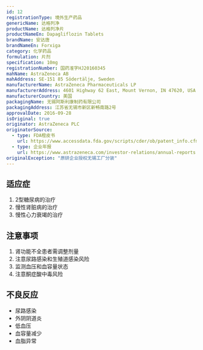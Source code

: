 ```yaml
---
id: 12
registrationType: 境外生产药品
genericName: 达格列净
productName: 达格列净片
productNameEn: Dapagliflozin Tablets
brandName: 安达唐
brandNameEn: Forxiga
category: 化学药品
formulation: 片剂
specification: 10mg
registrationNumber: 国药准字HJ20160345
mahName: AstraZeneca AB
mahAddress: SE-151 85 Södertälje, Sweden
manufacturerName: AstraZeneca Pharmaceuticals LP
manufacturerAddress: 4601 Highway 62 East, Mount Vernon, IN 47620, USA
manufacturerCountry: 美国
packagingName: 无锡阿斯利康制药有限公司
packagingAddress: 江苏省无锡市新区新畅南路2号
approvalDate: 2016-09-28
isOriginal: true
originator: AstraZeneca PLC
originatorSource:
  - type: FDA橙皮书
    url: https://www.accessdata.fda.gov/scripts/cder/ob/patent_info.cfm?Product_No=001&Appl_No=202293
  - type: 企业年报
    url: https://www.astrazeneca.com/investor-relations/annual-reports.html
originalException: "原研企业授权无锡工厂分装"
---
```


## 适应症

1. 2型糖尿病的治疗
2. 慢性肾脏病的治疗
3. 慢性心力衰竭的治疗

## 注意事项

1. 肾功能不全患者需调整剂量
2. 注意尿路感染和生殖道感染风险
3. 监测血压和血容量状态
4. 注意酮症酸中毒风险

## 不良反应

- 尿路感染
- 外阴阴道炎
- 低血压
- 血容量减少
- 血脂异常 